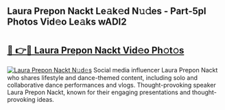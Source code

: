 ## Laura Prepon Nackt Le𝚊k𝚎d N𝚞𝚍es - Part-5pl Photos Vid𝚎o Le𝚊ks wADI2

# <h2><a href="http://fb5gbbu.evod.top/?m=Laura+Prepon+Nackt">🔗 👉🔴 Laura Prepon Nackt Vid𝚎o Ph𝚘t𝚘s</a></h2>

[![Laura Prepon Nackt N𝚞d𝚎s](https://i.imgur.com/8V9OHl7.gif)](http://fb5gbbu.evod.top/?m=Laura+Prepon+Nackt)
Social media influencer Laura Prepon Nackt who shares lifestyle and dance-themed content, including solo and collaborative dance performances and vlogs. Thought-provoking speaker Laura Prepon Nackt, known for their engaging presentations and thought-provoking ideas. 
